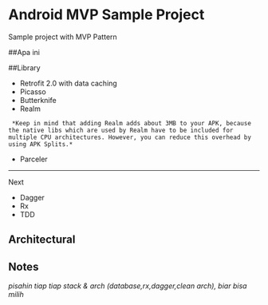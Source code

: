# Android MVP Sample Project

Sample project with MVP Pattern

##Apa ini

##Library
- Retrofit 2.0 with data caching
- Picasso
- Butterknife
- Realm
```
 *Keep in mind that adding Realm adds about 3MB to your APK, because the native libs which are used by Realm have to be included for multiple CPU architectures. However, you can reduce this overhead by using APK Splits.*
```
- Parceler


---
Next
- Dagger
- Rx
- TDD

## Architectural

## Notes
*pisahin tiap tiap stack & arch (database,rx,dagger,clean arch), biar bisa milih*

